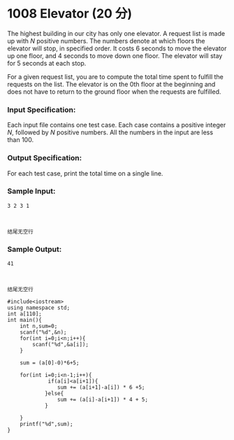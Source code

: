 # 1008 Elevator (20 分)

The highest building in our city has only one elevator. A request list is made up with *N* positive numbers. The numbers denote at which floors the elevator will stop, in specified order. It costs 6 seconds to move the elevator up one floor, and 4 seconds to move down one floor. The elevator will stay for 5 seconds at each stop.

For a given request list, you are to compute the total time spent to fulfill the requests on the list. The elevator is on the 0th floor at the beginning and does not have to return to the ground floor when the requests are fulfilled.

### Input Specification:

Each input file contains one test case. Each case contains a positive integer *N*, followed by *N* positive numbers. All the numbers in the input are less than 100.

### Output Specification:

For each test case, print the total time on a single line.

### Sample Input:

```in
3 2 3 1



结尾无空行
```

### Sample Output:

```out
41



结尾无空行
```

```
#include<iostream>
using namespace std;
int a[110];
int main(){
    int n,sum=0;
    scanf("%d",&n);
    for(int i=0;i<n;i++){
        scanf("%d",&a[i]);
    }
        
    sum = (a[0]-0)*6+5;
    
    for(int i=0;i<n-1;i++){
             if(a[i]<a[i+1]){
                sum += (a[i+1]-a[i]) * 6 +5;
            }else{
                sum += (a[i]-a[i+1]) * 4 + 5;
            }
     
    }
    printf("%d",sum);
}
```

